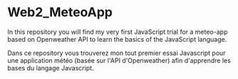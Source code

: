 # Web2_MeteoApp

In this repository you will find my very first JavaScript trial for a meteo-app based on Openweather API to learn the basics of the JavaScript language.

Dans ce repository vous trouverez mon tout premier essai Javascript pour une application météo (basée sur l'API d'Openweather) afin d'apprendre les bases du langage Javascript.
